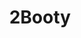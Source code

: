 ---
title: 2Booty
crosslinks:
- Pixiv
- livven
- rule34
- nier
- guro
- thighdeology
- anime
- Dakimakuras
---